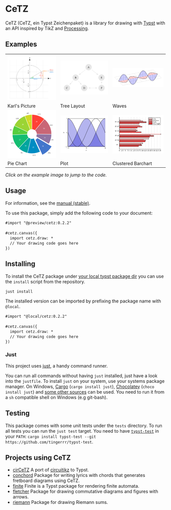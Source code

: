 # CeTZ

CeTZ (CeTZ, ein Typst Zeichenpaket) is a library for drawing with [Typst](https://typst.app) with an API inspired by TikZ and [Processing](https://processing.org/).

## Examples
<!-- img width is set so the table gets evenly spaced by GitHubs css -->
<table><tr>
  <td>
    <a href="gallery/karls-picture.typ">
      <img src="gallery/karls-picture.png" width="250px">
    </a>
  </td>
  <td>
    <a href="gallery/tree.typ">
      <img src="gallery/tree.png" width="250px">
    </a>
  </td>
  <td>
    <a href="gallery/waves.typ">
      <img src="gallery/waves.png" width="250px">
    </a>
  </td>
</tr><tr>
  <td>Karl's Picture</td>
  <td>Tree Layout</td>
  <td>Waves</td>
</tr><tr>
  <td>
    <a href="gallery/pie-chart.typ">
      <img src="gallery/pie-chart.png" width="250px">
    </a>
  </td>
  <td>
    <a href="gallery/plot.typ">
      <img src="gallery/plot.png" width="250px">
    </a>
  </td>
  <td>
    <a href="gallery/barchart.typ">
      <img src="gallery/barchart.png" width="250px">
    </a>
  </td>
</tr><tr>
  <td>Pie Chart</td>
  <td>Plot</td>
  <td>Clustered Barchart</td>
</tr>

</table>

*Click on the example image to jump to the code.*

## Usage

For information, see the [manual (stable)](https://github.com/cetz-package/cetz/blob/stable/manual.pdf?raw=true).

To use this package, simply add the following code to your document:
```
#import "@preview/cetz:0.2.2"

#cetz.canvas({
  import cetz.draw: *
  // Your drawing code goes here
})
```

## Installing

To install the CeTZ package under [your local typst package dir](https://github.com/typst/packages?tab=readme-ov-file#local-packages) you can use the `install` script from the repository.

```bash
just install
```

The installed version can be imported by prefixing the package name with `@local`.

```typ
#import "@local/cetz:0.2.2"

#cetz.canvas({
  import cetz.draw: *
  // Your drawing code goes here
})
```

### Just

This project uses [just](https://github.com/casey/just), a handy command runner.

You can run all commands without having `just` installed, just have a look into the `justfile`.
To install `just` on your system, use your systems package manager. On Windows, [Cargo](https://doc.rust-lang.org/cargo/) (`cargo install just`), [Chocolatey](https://chocolatey.org/) (`choco install just`) and [some other sources](https://just.systems/man/en/chapter_4.html) can be used. You need to run it from a `sh` compatible shell on Windows (e.g git-bash).

## Testing

This package comes with some unit tests under the `tests` directory.
To run all tests you can run the `just test` target. You need to have
[`typst-test`](https://github.com/tingerrr/typst-test/) in your `PATH`: `cargo install typst-test --git https://github.com/tingerrr/typst-test`.

## Projects using CeTZ
- [cirCeTZ](https://github.com/fenjalien/cirCeTZ) A port of [circuitikz](https://github.com/circuitikz/circuitikz) to Typst.
- [conchord](https://github.com/sitandr/conchord) Package for writing lyrics with chords that generates fretboard diagrams using CeTZ.
- [finite](https://github.com/jneug/typst-finite) Finite is a Typst package for rendering finite automata.
- [fletcher](https://github.com/Jollywatt/typst-fletcher) Package for drawing commutative diagrams and figures with arrows.
- [riemann](https://github.com/ThatOneCalculator/riemann-sum-typst-cetz) Package for drawing Riemann sums.
